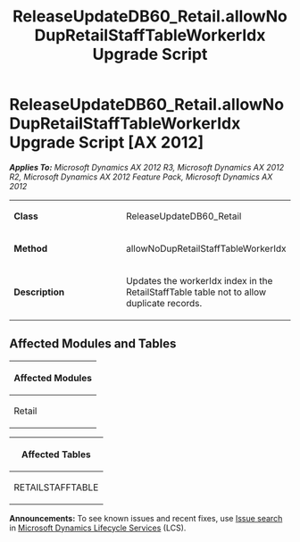 ﻿---
title: ReleaseUpdateDB60_Retail.allowNoDupRetailStaffTableWorkerIdx Upgrade Script
TOCTitle: ReleaseUpdateDB60_Retail.allowNoDupRetailStaffTableWorkerIdx Upgrade Script
ms:assetid: b85a5e67-d91a-c663-0739-ca8d7b19f644
ms:mtpsurl: https://msdn.microsoft.com/en-us/library/JJ737067(v=AX.60)
ms:contentKeyID: 49710749
ms.date: 05/18/2015
mtps_version: v=AX.60
---

# ReleaseUpdateDB60\_Retail.allowNoDupRetailStaffTableWorkerIdx Upgrade Script [AX 2012]


_**Applies To:** Microsoft Dynamics AX 2012 R3, Microsoft Dynamics AX 2012 R2, Microsoft Dynamics AX 2012 Feature Pack, Microsoft Dynamics AX 2012_

<table>
<colgroup>
<col style="width: 50%" />
<col style="width: 50%" />
</colgroup>
<tbody>
<tr class="odd">
<td><p><strong>Class</strong></p></td>
<td><p>ReleaseUpdateDB60_Retail</p></td>
</tr>
<tr class="even">
<td><p><strong>Method</strong></p></td>
<td><p>allowNoDupRetailStaffTableWorkerIdx</p></td>
</tr>
<tr class="odd">
<td><p><strong>Description</strong></p></td>
<td><p>Updates the workerIdx index in the RetailStaffTable table not to allow duplicate records.</p></td>
</tr>
</tbody>
</table>


## Affected Modules and Tables

<table>
<colgroup>
<col style="width: 100%" />
</colgroup>
<thead>
<tr class="header">
<th><p>Affected Modules</p></th>
</tr>
</thead>
<tbody>
<tr class="odd">
<td><p>Retail</p></td>
</tr>
</tbody>
</table>


<table>
<colgroup>
<col style="width: 100%" />
</colgroup>
<thead>
<tr class="header">
<th><p>Affected Tables</p></th>
</tr>
</thead>
<tbody>
<tr class="odd">
<td><p>RETAILSTAFFTABLE</p></td>
</tr>
</tbody>
</table>

  
**Announcements:** To see known issues and recent fixes, use [Issue search](http://go.microsoft.com/fwlink/?linkid=389258) in [Microsoft Dynamics Lifecycle Services](http://go.microsoft.com/fwlink/?linkid=306505) (LCS).

